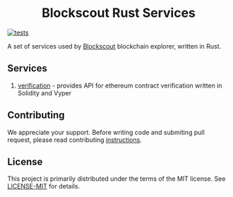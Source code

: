 <h1 align="center">Blockscout Rust Services</h1>

[![tests](https://github.com/blockscout/blockscout-rs/actions/workflows/test.yml/badge.svg?branch=main)](https://github.com/blockscout/blockscout-rs/actions)


A set of services used by [Blockscout](https://blockscout.com/) blockchain explorer, written in Rust.

## Services
1. [verification](verification/README.md) - provides API for ethereum contract verification written in Solidity and Vyper


## Contributing

We appreciate your support. Before writing code and submiting pull request, please read contributing [instructions](CONTRIBUTING.md).


## License


This project is primarily distributed under the terms of the MIT license. See [LICENSE-MIT](LICENSE-MIT) for details.
